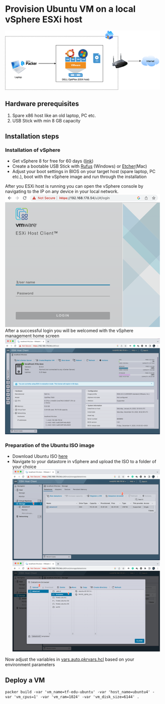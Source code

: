 # Provision Ubuntu VM on a local vSphere ESXi host

![home lab environment](./images/architecture.drawio.png)

## Hardware prerequisites
1. Spare x86 host like an old laptop, PC etc.
1. USB Stick with min 8 GB capacity

## Installation steps

### Installation of vSphere
* Get vSphere 8 for free for 60 days ([link](https://customerconnect.vmware.com/en/evalcenter?p=vsphere-eval-8))
* Create a bootable USB Stick with [Rufus](https://rufus.ie/en/) (Windows) or [Etcher](https://www.balena.io/etcher/)(Mac)
* Adjust your boot settings in BIOS on your target host (spare laptop, PC etc.), boot with the vSphere image and run through the installation

After you ESXi host is running you can open the vSphere console by navigating to the IP on any device in your local network.
![vsphere login screen](./images/vsphere-login.png)
After a successful login you will be welcomed with the vSphere management home screen
![vsphere homepage](./images/vsphere-homepage.png)

### Preparation of the Ubuntu ISO image
* Download Ubuntu ISO [here](https://ubuntu.com/download/server#downloads)
* Navigate to your datastore in vSphere and upload the ISO to a folder of your choice
![vsphere datastore](./images/vsphere-datastore.png)
![vsphere datastore upload](./images/vsphere-datastore-upload.png)

Now adjust the variables in [vars.auto.pkrvars.hcl](./vars.auto.pkrvars.hcl) based on your environment parameters

## Deploy a VM
```
packer build -var 'vm_name=tf-edu-ubuntu' -var 'host_name=ubuntu4' -var 'vm_cpus=1' -var 'vm_ram=1024' -var 'vm_disk_size=6144' .
```

